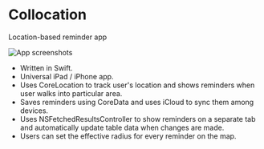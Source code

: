 Collocation
===========
Location-based reminder app

![App screenshots](https://cloud.githubusercontent.com/assets/3193877/4971543/47d73b86-6858-11e4-9e9a-24d6de0e7464.gif)

- Written in Swift.
- Universal iPad / iPhone app.
- Uses CoreLocation to track user's location and shows reminders when user walks into particular area.
- Saves reminders using CoreData and uses iCloud to sync them among devices.
- Uses NSFetchedResultsController to show reminders on a separate tab and automatically update table data when changes are made.
- Users can set the effective radius for every reminder on the map.
